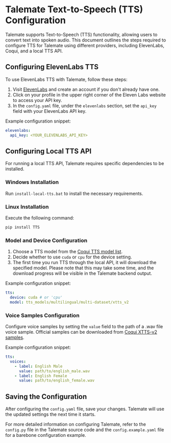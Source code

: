 # Talemate Text-to-Speech (TTS) Configuration

Talemate supports Text-to-Speech (TTS) functionality, allowing users to convert text into spoken audio. This document outlines the steps required to configure TTS for Talemate using different providers, including ElevenLabs, Coqui, and a local TTS API.

## Configuring ElevenLabs TTS

To use ElevenLabs TTS with Talemate, follow these steps:

1. Visit [ElevenLabs](https://elevenlabs.com) and create an account if you don't already have one.
2. Click on your profile in the upper right corner of the Eleven Labs website to access your API key.
3. In the `config.yaml` file, under the `elevenlabs` section, set the `api_key` field with your ElevenLabs API key.

Example configuration snippet:

```yaml
elevenlabs:
  api_key: <YOUR_ELEVENLABS_API_KEY>
```

## Configuring Local TTS API

For running a local TTS API, Talemate requires specific dependencies to be installed.

### Windows Installation

Run `install-local-tts.bat` to install the necessary requirements.

### Linux Installation

Execute the following command:

```bash
pip install TTS
```

### Model and Device Configuration

1. Choose a TTS model from the [Coqui TTS model list](https://github.com/coqui-ai/TTS).
2. Decide whether to use `cuda` or `cpu` for the device setting.
3. The first time you run TTS through the local API, it will download the specified model. Please note that this may take some time, and the download progress will be visible in the Talemate backend output.

Example configuration snippet:

```yaml
tts:
  device: cuda # or 'cpu'
  model: tts_models/multilingual/multi-dataset/xtts_v2
```

### Voice Samples Configuration

Configure voice samples by setting the `value` field to the path of a .wav file voice sample. Official samples can be downloaded from [Coqui XTTS-v2 samples](https://huggingface.co/coqui/XTTS-v2/tree/main/samples).

Example configuration snippet:

```yaml
tts:
  voices:
    - label: English Male
      value: path/to/english_male.wav
    - label: English Female
      value: path/to/english_female.wav
```

## Saving the Configuration

After configuring the `config.yaml` file, save your changes. Talemate will use the updated settings the next time it starts.

For more detailed information on configuring Talemate, refer to the `config.py` file in the Talemate source code and the `config.example.yaml` file for a barebone configuration example.
